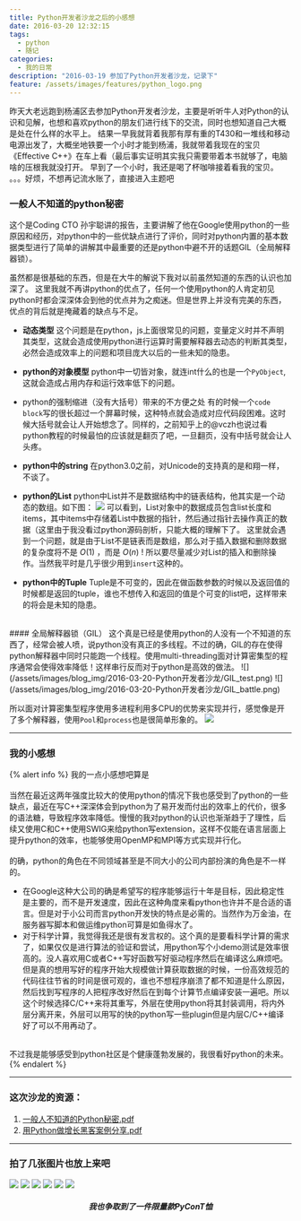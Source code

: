 ```yaml
---
title: Python开发者沙龙之后的小感想
date: 2016-03-20 12:32:15
tags:
  - python
  - 随记
categories:
  - 我的日常
description: "2016-03-19 参加了Python开发者沙龙，记录下"
feature: /assets/images/features/python_logo.png
---
```


昨天大老远跑到杨浦区去参加Python开发者沙龙，主要是听听牛人对Python的认识和见解，也想和喜欢python的朋友们进行线下的交流，同时也想知道自己大概是处在什么样的水平上。
结果一早我就背着我那有厚有重的T430和一堆线和移动电源出发了，大概坐地铁要一个小时才能到杨浦，我就带着我现在的宝贝《Effective C++》在车上看（最后事实证明其实我只需要带着本书就够了，电脑啥的压根我就没打开。
早到了一个小时，我还是喝了杯咖啡接着看我的宝贝。
。。。好烦，不想再记流水账了，直接进入主题吧

### 一般人不知道的python秘密
这个是Coding CTO 孙宇聪讲的报告，主要讲解了他在Google使用python的一些原因和经历，对python中的一些优缺点进行了评价，同时对python内置的基本数据类型进行了简单的讲解其中最重要的还是python中避不开的话题GIL（全局解释器锁）。
<!-- more -->
虽然都是很基础的东西，但是在大牛的解说下我对以前虽然知道的东西的认识也加深了。
这里我就不再讲python的优点了，任何一个使用python的人肯定初见python时都会深深体会到他的优点并为之痴迷。但是世界上并没有完美的东西，优点的背后就是掩藏着的缺点与不足。

- **动态类型**
这个问题是在python，js上面很常见的问题，变量定义时并不声明其类型，这就会造成使用python进行运算时需要解释器去动态的判断其类型，必然会造成效率上的问题和项目庞大以后的一些未知的隐患。

- **python的对象模型**
python中一切皆对象，就连int什么的也是一个`PyObject`, 这就会造成占用内存和运行效率低下的问题。

- python的强制缩进（没有大括号）带来的不方便之处
有的时候一个`code block`写的很长超过一个屏幕时候，这种特点就会造成对应代码段困难。这时候大括号就会让人开始想念了。同样的，之前知乎上的@vczh也说过看python教程的时候最怕的应该就是翻页了吧，一旦翻页，没有中括号就会让人头疼。

- **python中的string**
在python3.0之前，对Unicode的支持真的是和翔一样，不谈了。

- **python的List**
python中List并不是数据结构中的链表结构，他其实是一个动态的数组。如下图：
![](/assets/images/blog_img/2016-03-20-Python开发者沙龙/python_list.png)
可以看到，List对象中的数据成员包含list长度和items，其中items中存储着List中数据的指针，然后通过指针去操作真正的数据（这里由于我没看过python源码剖析，只能大概的理解下了。
这里就会遇到一个问题，就是由于List不是链表而是数组，那么对于插入数据和删除数据的复杂度将不是 $O(1)$ ，而是 $O(n)$ ! 所以要尽量减少对List的插入和删除操作。当然我平时是几乎很少用到`insert`这种的。

- **python中的Tuple**
Tuple是不可变的，因此在做函数参数的时候以及返回值的时候都是返回的tuple，谁也不想传入和返回的值是个可变的list吧，这样带来的将会是未知的隐患。

<br>
#### 全局解释器锁（GIL）
这个真是已经是使用python的人没有一个不知道的东西了，经常会被人喷，说python没有真正的多线程。不过的确，GIL的存在使得python解释器中同时只能跑一个线程。使用multi-threading面对计算密集型的程序通常会使得效率降低！这样串行反而对于python是高效的做法。
![](/assets/images/blog_img/2016-03-20-Python开发者沙龙/GIL_test.png)
![](/assets/images/blog_img/2016-03-20-Python开发者沙龙/GIL_battle.png)

所以面对计算密集型程序使用多进程利用多CPU的优势来实现并行，感觉像是开了多个解释器，使用`Pool`和`process`也是很简单形象的。
![](/assets/images/blog_img/2016-03-20-Python开发者沙龙/multi-process.png)

---
### 我的小感想
{% alert info %}
我的一点小感想吧算是
<br>
<br>
当然在最近这两年强度比较大的使用python的情况下我也感受到了python的一些缺点，最近在写C++深深体会到python为了易开发而付出的效率上的代价，很多的语法糖，导致程序效率降低。慢慢的我对python的认识也渐渐趋于了理性，后续又使用C和C++使用SWIG来给python写extension，这样不仅能在语言层面上提升python的效率，也能够使用OpenMP和MPI等方式实现并行化。
<br>
<br>
的确，python的角色在不同领域甚至是不同大小的公司内部扮演的角色是不一样的。
<ul>
<li> 在Google这种大公司的确是希望写的程序能够运行十年是目标，因此稳定性是主要的，而不是开发速度，因此在这种角度来看python也许并不是合适的语言。但是对于小公司而言python开发快的特点是必需的。当然作为万金油，在服务器写脚本和做运维python可算是如鱼得水了。
<li> 对于科学计算，我觉得我还是很有发言权的。这个真的是要看科学计算的需求了，如果仅仅是进行算法的验证和尝试，用python写个小demo测试是效率很高的。没人喜欢用C或者C++写好函数写好驱动程序然后在编译这么麻烦吧。但是真的想用写好的程序开始大规模做计算获取数据的时候，一份高效规范的代码往往节省的时间是很可观的，谁也不想程序崩溃了都不知道是什么原因，然后找到写程序的人把程序改好然后在到每个计算节点编译安装一遍吧。所以这个时候选择C/C++来将其重写，外层在使用python将其封装调用，将内外层分离开来，外层可以用写的快的python写一些plugin但是内层C/C++编译好了可以不用再动了。
</ul>
<br>
不过我是能够感受到python社区是个健康蓬勃发展的，我很看好python的未来。
{% endalert %}

---
### 这次沙龙的资源：
1. [一般人不知道的Python秘密.pdf](/assets/files/一般人不知道的Python秘密.pdf)
2. [用Python做增长黑客案例分享.pdf](/assets/files/用Python做增长黑客案例分享.pdf)

---
### 拍了几张图片也放上来吧
![](/assets/images/blog_img/2016-03-20-Python开发者沙龙/IMG_20160319_124628.jpg)
![](/assets/images/blog_img/2016-03-20-Python开发者沙龙/IMG_20160319_140713.jpg)
![](/assets/images/blog_img/2016-03-20-Python开发者沙龙/IMG_20160319_140754.jpg)
![](/assets/images/blog_img/2016-03-20-Python开发者沙龙/IMG_20160319_161839.jpg)
![](/assets/images/blog_img/2016-03-20-Python开发者沙龙/IMG_20160319_163055.jpg)
![](/assets/images/blog_img/2016-03-20-Python开发者沙龙/IMG_20160319_181523.jpg)
<h5 align="center">我也争取到了一件限量款PyConT恤</h5>
